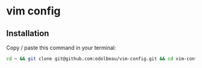 # vim config

## Installation

Copy / paste this command in your terminal:

```bash
cd ~ && git clone git@github.com:odolbeau/vim-config.git && cd vim-config && make
```

